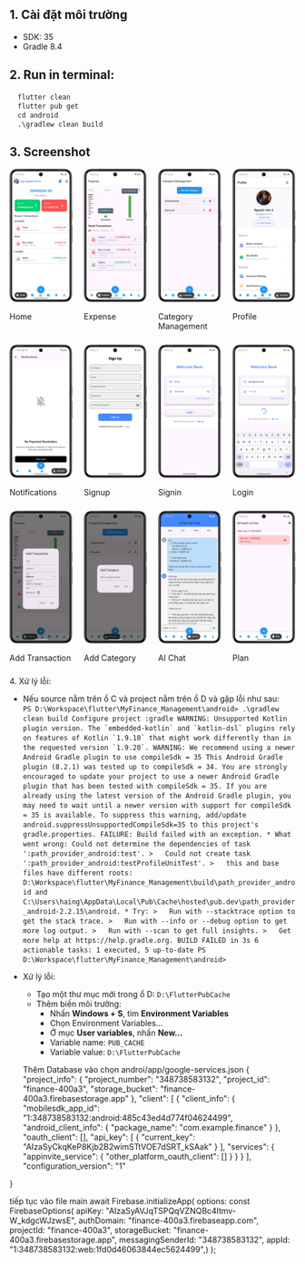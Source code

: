 ## 1. Cài đặt môi trường
- SDK: 35
- Gradle 8.4

## 2. Run in terminal: 
```
  flutter clean
  flutter pub get
  cd android
  .\gradlew clean build
  ```

## 3. Screenshot

[//]: # (| Home                                         | Expense                                   | Category Management                        | Profile                                  | Notifications                                   | Signup                                   | Signin                                   | Login                                    | Add Transaction                              | Add Category                               | AI Chat                                   | Plan                                    |)

[//]: # (|----------------------------------------------|-------------------------------------------|--------------------------------------------|------------------------------------------|-------------------------------------------------|------------------------------------------|------------------------------------------|------------------------------------------|--------------------------------------------|-------------------------------------------|-------------------------------------------|-----------------------------------------|)

[//]: # (| ![Home]&#40;assets/screenshot/hom.png&#41;           | ![Expense]&#40;assets/screenshot/expens.png&#41;  | ![Categories]&#40;assets/screenshot/categories.png&#41; | ![Profile]&#40;assets/screenshot/profil.png&#41; | ![Notifications]&#40;assets/screenshot/notifications.png&#41; | ![Signup]&#40;assets/screenshot/signup.png&#41;  | ![Signin]&#40;assets/screenshot/signin.png&#41;  | ![Login]&#40;assets/screenshot/login.png&#41;     | ![Add Transaction]&#40;assets/screenshot/addtransaction.png&#41; | ![Add Category]&#40;assets/screenshot/addcategory.png&#41; | ![AI Chat]&#40;assets/screenshot/aichat.png&#41;  | ![Plan]&#40;assets/screenshot/plan.png&#41;      |)

<div style="display: flex; flex-wrap: wrap; justify-content: space-between;">
  <div style="width: 22%; margin-bottom: 10px;">
    <img src="assets/screenshot/hom.png" alt="Home" style="width: 100%; height: auto;" />
    <p>Home</p>
  </div>
  <div style="width: 22%; margin-bottom: 10px;">
    <img src="assets/screenshot/expens.png" alt="Expense" style="width: 100%; height: auto;" />
    <p>Expense</p>
  </div>
  <div style="width: 22%; margin-bottom: 10px;">
    <img src="assets/screenshot/categories.png" alt="Category Management" style="width: 100%; height: auto;" />
    <p>Category Management</p>
  </div>
  <div style="width: 22%; margin-bottom: 10px;">
    <img src="assets/screenshot/profil.png" alt="Profile" style="width: 100%; height: auto;" />
    <p>Profile</p>
  </div>
</div>

<div style="display: flex; flex-wrap: wrap; justify-content: space-between;">
  <div style="width: 22%; margin-bottom: 10px;">
    <img src="assets/screenshot/notifications.png" alt="Notifications" style="width: 100%; height: auto;" />
    <p>Notifications</p>
  </div>
  <div style="width: 22%; margin-bottom: 10px;">
    <img src="assets/screenshot/signup.png" alt="Signup" style="width: 100%; height: auto;" />
    <p>Signup</p>
  </div>
  <div style="width: 22%; margin-bottom: 10px;">
    <img src="assets/screenshot/signin.png" alt="Signin" style="width: 100%; height: auto;" />
    <p>Signin</p>
  </div>
  <div style="width: 22%; margin-bottom: 10px;">
    <img src="assets/screenshot/login.png" alt="Login" style="width: 100%; height: auto;" />
    <p>Login</p>
  </div>
</div>

<div style="display: flex; flex-wrap: wrap; justify-content: space-between;">
  <div style="width: 22%; margin-bottom: 10px;">
    <img src="assets/screenshot/addtransaction.png" alt="Add Transaction" style="width: 100%; height: auto;" />
    <p>Add Transaction</p>
  </div>
  <div style="width: 22%; margin-bottom: 10px;">
    <img src="assets/screenshot/addcategory.png" alt="Add Category" style="width: 100%; height: auto;" />
    <p>Add Category</p>
  </div>
  <div style="width: 22%; margin-bottom: 10px;">
    <img src="assets/screenshot/aichat.png" alt="AI Chat" style="width: 100%; height: auto;" />
    <p>AI Chat</p>
  </div>
  <div style="width: 22%; margin-bottom: 10px;">
    <img src="assets/screenshot/plan.png" alt="Plan" style="width: 100%; height: auto;" />
    <p>Plan</p>
  </div>
</div

## 4. Xử lý lỗi: 
- Nếu source nằm trên ổ C và project nằm trên ổ D và gặp lỗi như sau:``` 
    PS D:\Workspace\flutter\MyFinance_Management\android> .\gradlew clean build
    Configure project :gradle
    WARNING: Unsupported Kotlin plugin version.
    The `embedded-kotlin` and `kotlin-dsl` plugins rely on features of Kotlin `1.9.10` that might work differently than in the requested version `1.9.20`.
    WARNING: We recommend using a newer Android Gradle plugin to use compileSdk = 35
    This Android Gradle plugin (8.2.1) was tested up to compileSdk = 34.
    You are strongly encouraged to update your project to use a newer
    Android Gradle plugin that has been tested with compileSdk = 35.
    If you are already using the latest version of the Android Gradle plugin,
    you may need to wait until a newer version with support for compileSdk = 35 is available.
    To suppress this warning, add/update android.suppressUnsupportedCompileSdk=35 to this project's gradle.properties.
    FAILURE: Build failed with an exception.
        * What went wrong:
          Could not determine the dependencies of task ':path_provider_android:test'.
        >   Could not create task ':path_provider_android:testProfileUnitTest'.
        >   this and base files have different roots: D:\Workspace\flutter\MyFinance_Management\build\path_provider_android and C:\Users\haing\AppData\Local\Pub\Cache\hosted\pub.dev\path_provider_android-2.2.15\android.
        * Try:
        >   Run with --stacktrace option to get the stack trace.
        >   Run with --info or --debug option to get more log output.
        >   Run with --scan to get full insights.
        >   Get more help at https://help.gradle.org.
        BUILD FAILED in 3s
        6 actionable tasks: 1 executed, 5 up-to-date
        PS D:\Workspace\flutter\MyFinance_Management\android>```
- Xử lý lỗi:
  - Tạo một thư mục mới trong ổ D: ```D:\FlutterPubCache```
  - Thêm biến môi trường: 
    - Nhấn **Windows + S**, tìm **Environment Variables** 
    - Chọn Environment Variables... 
    - Ở mục **User variables**, nhấn **New...** 
    - Variable name: ```PUB_CACHE``` 
    - Variable value: ```D:\FlutterPubCache```
   
  Thêm Database  vào
  chọn androi/app/google-services.json
  {
  "project_info": {
    "project_number": "348738583132",
    "project_id": "finance-400a3",
    "storage_bucket": "finance-400a3.firebasestorage.app"
  },
  "client": [
    {
      "client_info": {
        "mobilesdk_app_id": "1:348738583132:android:485c43ed4d774f04624499",
        "android_client_info": {
          "package_name": "com.example.finance"
        }
      },
      "oauth_client": [],
      "api_key": [
        {
          "current_key": "AIzaSyCkqKeP8Kjb2B2wimSTtVOE7dSRT_kSAak"
        }
      ],
      "services": {
        "appinvite_service": {
          "other_platform_oauth_client": []
        }
      }
    }
  ],
  "configuration_version": "1"

}

tiếp tục vào file main
await Firebase.initializeApp(
      options: const FirebaseOptions(
         apiKey: "AIzaSyAVJqTSPQqVZNQBc4ltmv-W_kdgcWJzwsE",
  authDomain: "finance-400a3.firebaseapp.com",
  projectId: "finance-400a3",
  storageBucket: "finance-400a3.firebasestorage.app",
  messagingSenderId: "348738583132",
  appId: "1:348738583132:web:1fd0d46063844ec5624499",)
    );


  
